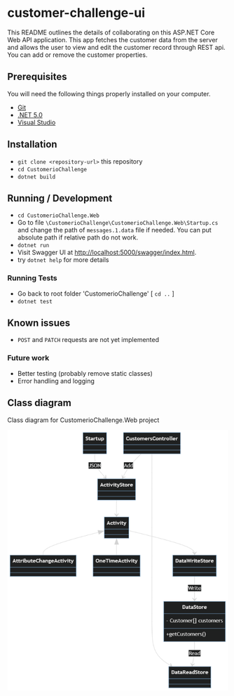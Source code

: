 # customer-challenge-ui

This README outlines the details of collaborating on this ASP.NET Core Web API application.
This app fetches the customer data from the server and allows the user to view and edit the customer record through REST api. You can add or remove the customer properties.

## Prerequisites

You will need the following things properly installed on your computer.

* [Git](https://git-scm.com/)
* [.NET 5.0](https://dotnet.microsoft.com/en-us/download/dotnet/5.0)
* [Visual Studio](https://visualstudio.microsoft.com/vs/community/)

## Installation

* `git clone <repository-url>` this repository
* `cd CustomerioChallenge`
* `dotnet build`

## Running / Development

* `cd CustomerioChallenge.Web`
* Go to file `\CustomerioChallenge\CustomerioChallenge.Web\Startup.cs` and change the path of `messages.1.data` file if needed. You can put absolute path if relative path do not work.
* `dotnet run`
* Visit Swagger UI at [http://localhost:5000/swagger/index.html](http://localhost:5000/swagger/index.html).
* try `dotnet help` for more details

### Running Tests

* Go back to root folder 'CustomerioChallenge' [ `cd ..` ]
* `dotnet test`

## Known issues

* `POST` and `PATCH` requests are not yet implemented

### Future work

* Better testing (probably remove static classes)
* Error handling and logging

## Class diagram

Class diagram for CustomerioChallenge.Web project

![Class diagram for CustomerioChallenge.Web project](mermaid-diagram-2022-07-19-111735.png)